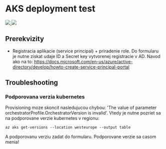 # AKS deployment test

<a href="https://portal.azure.com/#create/Microsoft.Template/uri/https%3A%2F%2Fraw.githubusercontent.com%2Felos-tech%2Faks-deploy-test%2Fmaster%2Fazuredeploy.json" target="_blank">
    <img src="http://azuredeploy.net/deploybutton.png"/>
</a>
<a href="http://armviz.io/#/?load=https%3A%2F%2Fraw.githubusercontent.com%2Felos-tech%2Faks-deploy-test%2Fmaster%2Fazuredeploy.json" target="_blank">
    <img src="http://armviz.io/visualizebutton.png"/>
</a>

## Prerekvizity

* Registracia aplikacie (service principal) + priradenie role. Do formularu je nutne ziskat udaje ID a Secret key vytvorenej registracie v AD. Navod ako na to: https://docs.microsoft.com/en-us/azure/active-directory/develop/howto-create-service-principal-portal

## Troubleshooting

### Podporovana verzia kubernetes

Provisioning moze skoncit nasledujucou chybou: 'The value of parameter orchestratorProfile.OrchestratorVersion is invalid'. Vtedy je nutne pozriet sa na podporovane verzie kubernetes v regionu:

```
az aks get-versions --location westeurope --output table
```

A podporovanu verziu zadat do formularu. Podporovane verzie sa casom menia!


